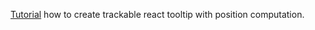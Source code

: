 [Tutorial](https://www.youtube.com/watch?v=rbLGis6jnRQ) how to create trackable react tooltip with position computation.
